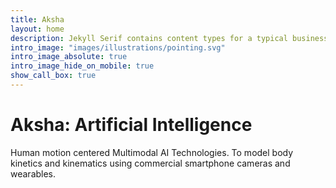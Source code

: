 ```yaml
---
title: Aksha
layout: home
description: Jekyll Serif contains content types for a typical business website. The theme is fully responsive, blazing fast and artfully illustrated.
intro_image: "images/illustrations/pointing.svg"
intro_image_absolute: true
intro_image_hide_on_mobile: true
show_call_box: true
---
```


# Aksha: Artificial Intelligence

Human motion centered Multimodal AI Technologies. To model body kinetics and kinematics using commercial smartphone cameras and wearables.